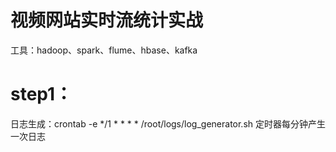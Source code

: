 视频网站实时流统计实战
============

工具：hadoop、spark、flume、hbase、kafka

step1：
====
日志生成：crontab -e    */1 * * * * /root/logs/log_generator.sh  定时器每分钟产生一次日志
